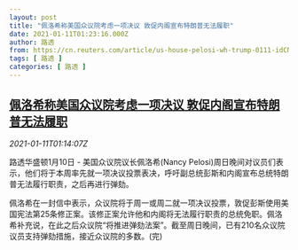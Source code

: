 ```yaml
---
layout: post
title: "佩洛希称美国众议院考虑一项决议 敦促内阁宣布特朗普无法履职"
date: 2021-01-11T01:23:16.000Z
author: 路透
from: https://cn.reuters.com/article/us-house-pelosi-wh-trump-0111-idCNKBS29G02F
tags: [ 路透 ]
categories: [ 路透 ]
---
```

<!--1610328196000-->
[佩洛希称美国众议院考虑一项决议 敦促内阁宣布特朗普无法履职](https://cn.reuters.com/article/us-house-pelosi-wh-trump-0111-idCNKBS29G02F)
------

<div>
<div><i>2021-01-11T01:14:07Z</i></div><p>路透华盛顿1月10日 - 美国众议院议长佩洛希(Nancy Pelosi)周日晚间对议员们表示，他们将于本周率先就一项决议投票表决，呼吁副总统彭斯和内阁宣布总统特朗普无法履行职责，之后再进行弹劾。</p><p>佩洛希在一封信中表示，众议院将于周一或周二就一项决议投票，敦促彭斯使用美国宪法第25条修正案。该修正案允许他和内阁将无法履行职责的总统免职。佩洛希补充说，在此之后众议院“将推进弹劾法案”。截至周日晚间，已有210名众议院议员支持弹劾措施，接近众议院的多数。(完)</p>
</div>
